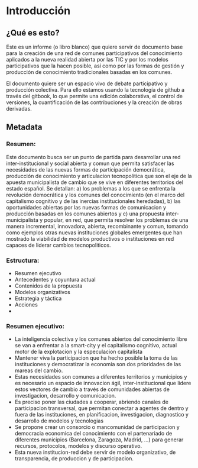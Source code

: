 Introducción
=======


## ¿Qué es esto?
Este es un informe (o libro blanco) que quiere servir de documento base para  la creación de una red de comunes participativos del conocimiento aplicados a la nueva realidad abierta por las TIC y por los modelos participativos que la hacen posible, así como por las formas de gestión y producción de conocimiento tradicionales basadas en los comunes.

El documento quiere ser un espacio vivo de debate participativo y producción colectiva. Para ello estamos usando la tecnología de github a través del gitbook, lo que permite una edición colaborativa, el control de versiones, la cuantificación de las contribuciones y la creación de obras derivadas.

## Metadata

### Resumen:  
Este documento busca ser un punto de partida para desarrollar una red inter-institucional y social abierta y comun que permita  satisfacer las necesidades de las nuevas formas de participación democrática, producción de conocimiento y articulacion tecnopolitica que  son el eje de la apuesta municipalista de cambio que se vive en  diferentes territorios del estado español. Se detallan: a) los problemas  a los que se enfrenta la revolución democrática y los comunes del  conocimiento (en el marco del capitalismo cognitivo y de las inercias  institucionales heredadas), b) las oportunidades abiertas por las nuevas  formas de comunicacion y producción basadas en los comunes abiertos y  c) una propuesta inter-municipalista y popular, en red, que permita  resolver los problemas de una manera incremental, innovadora, abierta,  recombinante y comun, tomando como ejemplos otras nuevas instituciones  globales emergentes que han mostrado la viabilidad de modelos  productivos o instituciones en red capaces de liderar cambios  tecnopoliticos.

### Estructura:
* Resumen ejecutivo
* Antecedentes y coyuntura actual
* Contenidos de la propuesta
* Modelos organizativos
* Estrategia y táctica
* Acciones 
* 

### Resumen ejecutivo:

* La inteligencia colectiva y los comunes abiertos del conocimiento libre se van a enfrentar a la smart-city y el capitalismo cognitivo, actual motor de la explotacion y la especulacion capitalista
*   Mantener viva la participacion que ha hecho posible la toma de las instituciones y democratizar la economia son dos prioridades de las mareas del cambio.
* Estas necesidades son comunes a diferentes territorios y municipios y es necesario un espacio de innovacion ágil, inter-institucional que lidere estos vectores de cambio a través de comunidades abiertas de investigacion, desarrollo y comunicacion.
*  Es preciso poner las ciudades a cooperar, abriendo canales de participacion transversal, que permitan conectar a agentes de dentro y fuera de las instituciones, en planificacion, investigacion, diagnostico y desarrollo de modelos y tecnologias
*  Se propone crear un consorcio o mancomunidad de participacion y democracia economica del conocimiento con el partenariado de diferentes municipios (Barcelona, Zaragoza, Madrid, ...) para generar recursos, protocolos, modelos y discurso operativo.
* Esta nueva institucion-red debe servir de modelo organizativo, de transparencia, de produccion y de participacion.